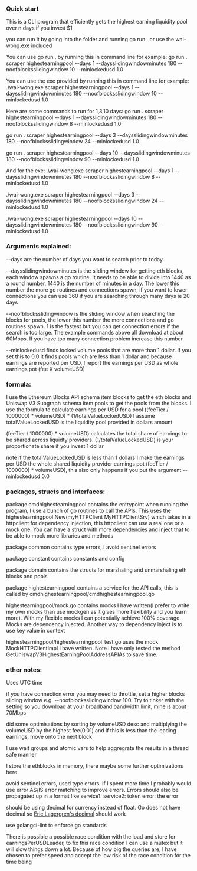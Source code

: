 ### Quick start
This is a CLI program that efficiently gets the highest earning liquidity pool over n days if you invest $1

you can run it by going into the folder and running go run . or use the wai-wong.exe included

You can use go run . by running this in command line for example:
go run . scraper highestearningpool --days 1 --daysslidingwindowminutes 180 --noofblocksslidingwindow 10 --minlockedusd 1.0

You can use the exe provided by running this in command line for example:
.\wai-wong.exe scraper highestearningpool --days 1 --daysslidingwindowminutes 180 --noofblocksslidingwindow 10 --minlockedusd 1.0

Here are some commands to run for 1,3,10 days:
go run . scraper highestearningpool --days 1 --daysslidingwindowminutes 180 --noofblocksslidingwindow 8 --minlockedusd 1.0

go run . scraper highestearningpool --days 3 --daysslidingwindowminutes 180 --noofblocksslidingwindow 24 --minlockedusd 1.0

go run . scraper highestearningpool --days 10 --daysslidingwindowminutes 180 --noofblocksslidingwindow 90 --minlockedusd 1.0

And for the exe:
.\wai-wong.exe scraper highestearningpool --days 1 --daysslidingwindowminutes 180 --noofblocksslidingwindow 8 --minlockedusd 1.0

.\wai-wong.exe scraper highestearningpool --days 3 --daysslidingwindowminutes 180 --noofblocksslidingwindow 24 --minlockedusd 1.0

.\wai-wong.exe scraper highestearningpool --days 10 --daysslidingwindowminutes 180 --noofblocksslidingwindow 90 --minlockedusd 1.0


### Arguments explained:
--days are the number of days you want to search prior to today

--daysslidingwindowminutes is the sliding window for getting eth blocks, each window spawns a go routine. It needs to be able to divide into 1440 as a round number, 1440 is the number of minutes in a day. The lower this number the more go routines and connections spawn, if you want to lower connections you can use 360 if you are searching through many days ie 20 days

--noofblocksslidingwindow is the sliding window when searching the blocks for pools, the lower this number the more connections and go routines spawn. 1 is the fastest but you can get connection errors if the search is too large. The example commands above all download at about 60Mbps. If you have too many connection problem increase this number

--minlockedusd finds locked volume pools that are more than 1 dollar. If you set this to 0.0 it finds pools which are less than 1 dollar and because earnings are reported per USD, I report the earnings per USD as whole earnings pot (fee X volumeUSD)


### formula:
I use the Ethereum Blocks API schema item blocks to get the eth blocks and Uniswap V3 Subgraph schema item pools to get the pools from the blocks. I use the formula to calculate earnings per USD for a pool ((feeTier / 1000000) * volumeUSD) * (1/totalValueLockedUSD) I assume totalValueLockedUSD is the liquidity pool provided in dollars amount

(feeTier / 1000000) * volumeUSD) calculates the total share of earnings to be shared across liquidty providers. (1/totalValueLockedUSD) is your proportionate share if you invest 1 dollar

note if the totalValueLockedUSD is less than 1 dollars I make the earnings per USD the whole shared liquidity provider earnings pot (feeTier / 1000000) * volumeUSD), this also only happens if you put the argument --minlockedusd 0.0


### packages, structs and interfaces:
package cmdhighestearningpool contains the entrypoint when running the program, I use a bunch of go routines to call the APIs. This uses the highestearningpool.New(myHTTPClient MyHTTPClientSrv) which takes in a httpclient for dependency injection, this httpclient can use a real one or a mock one. You can have a struct with more dependencies and inject that to be able to mock more libraries and methods

package common contains type errors, I avoid sentinel errors

package constant contains constants and config

package domain contains the structs for marshaling and unmarshaling eth blocks and pools

package highestearningpool contains a service for the API calls, this is called by cmdhighestearningpool/cmdhighestearningpool.go

highestearningpool/mock.go contains mocks I have written(I prefer to write my own mocks than use mockgen as it gives more flexibility and you learn more). With my flexible mocks I can potentially achieve 100% coverage. Mocks are dependency injected. Another way to dependency inject is to use key value in context

highestearningpool/highestearningpool_test.go uses the mock MockHTTPClientImpl I have written. Note I have only tested the method GetUniswapV3HighestEarningPoolAddressAPIAs to save time. 


### other notes:
Uses UTC time

if you have connection error you may need to throttle, set a higher blocks sliding window e.g. --noofblocksslidingwindow 100. Try to tinker with the setting so you download at your broadband bandwidth limit, mine is about 70Mbps

did some optimisations by sorting by volumeUSD desc and multiplying the volumeUSD by the highest fee(0.01) and if this is less than the leading earnings, move onto the next block

I use wait groups and atomic vars to help aggregrate the results in a thread safe manner

I store the ethblocks in memory, there maybe some further optimizations here

avoid sentinel errors, used type errors. If I spent more time I probably would use error AS/IS error matching to improve errors. Errors should also be propagated up in a format like service1: service2: token error: the error

should be using decimal for currency instead of float. Go does not have decimal so [Eric Lagergren's decimal](https://github.com/ericlagergren/decimal) should work

use golangci-lint to enforce go standards

There is possible a possible race condition with the load and store for earningsPerUSDLeader, to fix this race condition I can use a mutex but it will slow things down a lot. Because of how big the queries are, I have chosen to prefer speed and accept the low risk of the race condition for the time being
